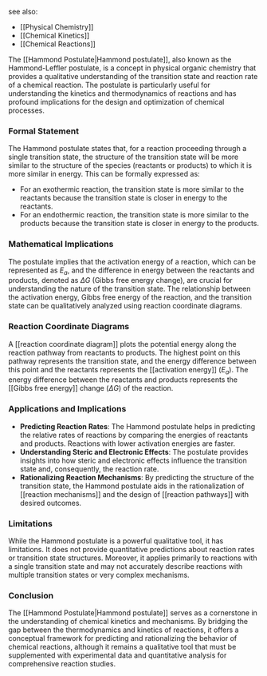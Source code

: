 see also:
- [[Physical Chemistry]]
- [[Chemical Kinetics]]
- [[Chemical Reactions]]

The [[Hammond Postulate|Hammond postulate]], also known as the Hammond-Leffler postulate, is a concept in physical organic chemistry that provides a qualitative understanding of the transition state and reaction rate of a chemical reaction. The postulate is particularly useful for understanding the kinetics and thermodynamics of reactions and has profound implications for the design and optimization of chemical processes.

### Formal Statement

The Hammond postulate states that, for a reaction proceeding through a single transition state, the structure of the transition state will be more similar to the structure of the species (reactants or products) to which it is more similar in energy. This can be formally expressed as:

- For an exothermic reaction, the transition state is more similar to the reactants because the transition state is closer in energy to the reactants.
- For an endothermic reaction, the transition state is more similar to the products because the transition state is closer in energy to the products.

### Mathematical Implications

The postulate implies that the activation energy of a reaction, which can be represented as $E_a$, and the difference in energy between the reactants and products, denoted as $\Delta G$ (Gibbs free energy change), are crucial for understanding the nature of the transition state. The relationship between the activation energy, Gibbs free energy of the reaction, and the transition state can be qualitatively analyzed using reaction coordinate diagrams.

### Reaction Coordinate Diagrams

A [[reaction coordinate diagram]] plots the potential energy along the reaction pathway from reactants to products. The highest point on this pathway represents the transition state, and the energy difference between this point and the reactants represents the [[activation energy]] ($E_a$). The energy difference between the reactants and products represents the [[Gibbs free energy]] change ($\Delta G$) of the reaction.

### Applications and Implications

- **Predicting Reaction Rates**: The Hammond postulate helps in predicting the relative rates of reactions by comparing the energies of reactants and products. Reactions with lower activation energies are faster.
- **Understanding Steric and Electronic Effects**: The postulate provides insights into how steric and electronic effects influence the transition state and, consequently, the reaction rate.
- **Rationalizing Reaction Mechanisms**: By predicting the structure of the transition state, the Hammond postulate aids in the rationalization of [[reaction mechanisms]] and the design of [[reaction pathways]] with desired outcomes.

### Limitations

While the Hammond postulate is a powerful qualitative tool, it has limitations. It does not provide quantitative predictions about reaction rates or transition state structures. Moreover, it applies primarily to reactions with a single transition state and may not accurately describe reactions with multiple transition states or very complex mechanisms.

### Conclusion

The [[Hammond Postulate|Hammond postulate]] serves as a cornerstone in the understanding of chemical kinetics and mechanisms. By bridging the gap between the thermodynamics and kinetics of reactions, it offers a conceptual framework for predicting and rationalizing the behavior of chemical reactions, although it remains a qualitative tool that must be supplemented with experimental data and quantitative analysis for comprehensive reaction studies.